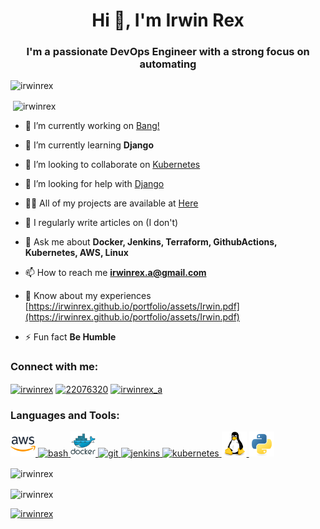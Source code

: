 <h1 align="center">Hi 👋, I'm Irwin Rex</h1>
<h3 align="center">I'm a passionate DevOps Engineer with a strong focus on automating</h3>

<p align="left"> <img src="https://komarev.com/ghpvc/?username=irwinrex&label=Profile%20views&color=0e75b6&style=flat" alt="irwinrex" /> </p>


<p>&nbsp;<img align="center" src="https://github-readme-stats.vercel.app/api?username=irwinrex&show_icons=true&locale=en" alt="irwinrex" /></p>

- 🔭 I’m currently working on [Bang!](https://github.com/irwinrex/Bang-chatapp)

- 🌱 I’m currently learning **Django**

- 👯 I’m looking to collaborate on [Kubernetes](https://github.com/kubernetes/kubernetes)

- 🤝 I’m looking for help with [Django](https://github.com/irwinrex/python)

- 👨‍💻 All of my projects are available at [Here](https://github.com/irwinrex?tab=repositories)

- 📝 I regularly write articles on (I don't)

- 💬 Ask me about **Docker, Jenkins, Terraform, GithubActions, Kubernetes, AWS, Linux**

- 📫 How to reach me **irwinrex.a@gmail.com**

- 📄 Know about my experiences [https://irwinrex.github.io/portfolio/assets/Irwin.pdf](https://irwinrex.github.io/portfolio/assets/Irwin.pdf)

- ⚡ Fun fact **Be Humble**

<h3 align="left">Connect with me:</h3>
<p align="left">
<a href="https://linkedin.com/in/irwinrex" target="blank"><img align="center" src="https://raw.githubusercontent.com/rahuldkjain/github-profile-readme-generator/master/src/images/icons/Social/linked-in-alt.svg" alt="irwinrex" height="30" width="40" /></a>
<a href="https://stackoverflow.com/users/22076320" target="blank"><img align="center" src="https://raw.githubusercontent.com/rahuldkjain/github-profile-readme-generator/master/src/images/icons/Social/stack-overflow.svg" alt="22076320" height="30" width="40" /></a>
<a href="https://www.hackerrank.com/irwinrex_a" target="blank"><img align="center" src="https://raw.githubusercontent.com/rahuldkjain/github-profile-readme-generator/master/src/images/icons/Social/hackerrank.svg" alt="irwinrex_a" height="30" width="40" /></a>
</p>

<h3 align="left">Languages and Tools:</h3>
<p align="left"> <a href="https://aws.amazon.com" target="_blank" rel="noreferrer"> <img src="https://raw.githubusercontent.com/devicons/devicon/master/icons/amazonwebservices/amazonwebservices-original-wordmark.svg" alt="aws" width="40" height="40"/> </a> <a href="https://www.gnu.org/software/bash/" target="_blank" rel="noreferrer"> <img src="https://www.vectorlogo.zone/logos/gnu_bash/gnu_bash-icon.svg" alt="bash" width="40" height="40"/> </a> <a href="https://www.docker.com/" target="_blank" rel="noreferrer"> <img src="https://raw.githubusercontent.com/devicons/devicon/master/icons/docker/docker-original-wordmark.svg" alt="docker" width="40" height="40"/> </a> <a href="https://git-scm.com/" target="_blank" rel="noreferrer"> <img src="https://www.vectorlogo.zone/logos/git-scm/git-scm-icon.svg" alt="git" width="40" height="40"/> </a> <a href="https://www.jenkins.io" target="_blank" rel="noreferrer"> <img src="https://www.vectorlogo.zone/logos/jenkins/jenkins-icon.svg" alt="jenkins" width="40" height="40"/> </a> <a href="https://kubernetes.io" target="_blank" rel="noreferrer"> <img src="https://www.vectorlogo.zone/logos/kubernetes/kubernetes-icon.svg" alt="kubernetes" width="40" height="40"/> </a> <a href="https://www.linux.org/" target="_blank" rel="noreferrer"> <img src="https://raw.githubusercontent.com/devicons/devicon/master/icons/linux/linux-original.svg" alt="linux" width="40" height="40"/> </a> <a href="https://www.python.org" target="_blank" rel="noreferrer"> <img src="https://raw.githubusercontent.com/devicons/devicon/master/icons/python/python-original.svg" alt="python" width="40" height="40"/> </a> </p>

<p><img align="center" src="https://github-readme-stats.vercel.app/api/top-langs?username=irwinrex&show_icons=true&locale=en&layout=compact" alt="irwinrex" /></p>

<p><img align="center" src="https://github-readme-streak-stats.herokuapp.com/?user=irwinrex&" alt="irwinrex" /></p>

<p align="left"> <a href="https://github.com/ryo-ma/github-profile-trophy"><img src="https://github-profile-trophy.vercel.app/?username=irwinrex" alt="irwinrex" /></a> </p>
